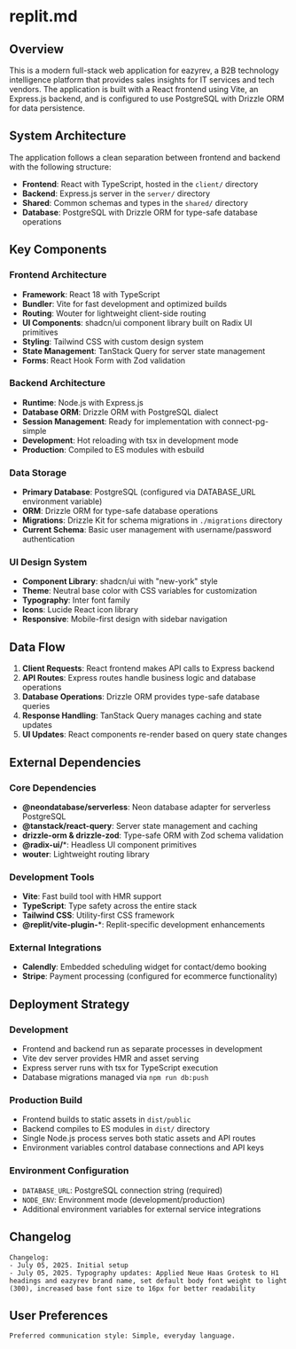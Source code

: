 # replit.md

## Overview

This is a modern full-stack web application for eazyrev, a B2B technology intelligence platform that provides sales insights for IT services and tech vendors. The application is built with a React frontend using Vite, an Express.js backend, and is configured to use PostgreSQL with Drizzle ORM for data persistence.

## System Architecture

The application follows a clean separation between frontend and backend with the following structure:

- **Frontend**: React with TypeScript, hosted in the `client/` directory
- **Backend**: Express.js server in the `server/` directory  
- **Shared**: Common schemas and types in the `shared/` directory
- **Database**: PostgreSQL with Drizzle ORM for type-safe database operations

## Key Components

### Frontend Architecture
- **Framework**: React 18 with TypeScript
- **Bundler**: Vite for fast development and optimized builds
- **Routing**: Wouter for lightweight client-side routing
- **UI Components**: shadcn/ui component library built on Radix UI primitives
- **Styling**: Tailwind CSS with custom design system
- **State Management**: TanStack Query for server state management
- **Forms**: React Hook Form with Zod validation

### Backend Architecture  
- **Runtime**: Node.js with Express.js
- **Database ORM**: Drizzle ORM with PostgreSQL dialect
- **Session Management**: Ready for implementation with connect-pg-simple
- **Development**: Hot reloading with tsx in development mode
- **Production**: Compiled to ES modules with esbuild

### Data Storage
- **Primary Database**: PostgreSQL (configured via DATABASE_URL environment variable)
- **ORM**: Drizzle ORM for type-safe database operations
- **Migrations**: Drizzle Kit for schema migrations in `./migrations` directory
- **Current Schema**: Basic user management with username/password authentication

### UI Design System
- **Component Library**: shadcn/ui with "new-york" style
- **Theme**: Neutral base color with CSS variables for customization  
- **Typography**: Inter font family
- **Icons**: Lucide React icon library
- **Responsive**: Mobile-first design with sidebar navigation

## Data Flow

1. **Client Requests**: React frontend makes API calls to Express backend
2. **API Routes**: Express routes handle business logic and database operations
3. **Database Operations**: Drizzle ORM provides type-safe database queries
4. **Response Handling**: TanStack Query manages caching and state updates
5. **UI Updates**: React components re-render based on query state changes

## External Dependencies

### Core Dependencies
- **@neondatabase/serverless**: Neon database adapter for serverless PostgreSQL
- **@tanstack/react-query**: Server state management and caching
- **drizzle-orm & drizzle-zod**: Type-safe ORM with Zod schema validation
- **@radix-ui/***: Headless UI component primitives
- **wouter**: Lightweight routing library

### Development Tools
- **Vite**: Fast build tool with HMR support
- **TypeScript**: Type safety across the entire stack
- **Tailwind CSS**: Utility-first CSS framework
- **@replit/vite-plugin-***: Replit-specific development enhancements

### External Integrations
- **Calendly**: Embedded scheduling widget for contact/demo booking
- **Stripe**: Payment processing (configured for ecommerce functionality)

## Deployment Strategy

### Development
- Frontend and backend run as separate processes in development
- Vite dev server provides HMR and asset serving
- Express server runs with tsx for TypeScript execution
- Database migrations managed via `npm run db:push`

### Production Build
- Frontend builds to static assets in `dist/public`
- Backend compiles to ES modules in `dist/` directory
- Single Node.js process serves both static assets and API routes
- Environment variables control database connections and API keys

### Environment Configuration
- `DATABASE_URL`: PostgreSQL connection string (required)
- `NODE_ENV`: Environment mode (development/production)
- Additional environment variables for external service integrations

## Changelog
```
Changelog:
- July 05, 2025. Initial setup
- July 05, 2025. Typography updates: Applied Neue Haas Grotesk to H1 headings and eazyrev brand name, set default body font weight to light (300), increased base font size to 16px for better readability
```

## User Preferences
```
Preferred communication style: Simple, everyday language.
```